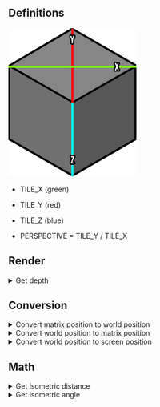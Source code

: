 ## Definitions

![Cube](./cube.png)

* TILE_X (green)
* TILE_Y (red)
* TILE_Z (blue)

* PERSPECTIVE = TILE_Y / TILE_X

## Render

<details>
  <summary>Get depth</summary>

  ```js
  function depth(position) {
    return position.y + position.z;
  }
  ```

</details>

## Conversion

<details>
  <summary>Convert matrix position to world position</summary>

  ```js
  function matrixToWorld(position) {
    const halfSize = {
      x: TILE_X / 2,
      y: TILE_Y / 2,
    };
  
    return {
      x: (position.x - position.y) * halfSize.x,
      y: (position.x + position.y) * halfSize.y,
      z: position.z * TILE_Z,
    };
  }
  ```

</details>

<details>
  <summary>Convert world position to matrix position</summary>

  ```js
  function worldToMatrix(position) {
    const halfSize = {
      x: TILE_X / 2,
      y: TILE_Y / 2,
    };
    const n = {
      x: position.x / halfSize.x,
      y: position.y / halfSize.y,
    };
  
    return {
      x: Math.round((n.x + n.y) / 2),
      y: Math.round((n.y - n.x) / 2),
      z: Math.floor(this.z / TILE_Z),
    };
  }
  ```

</details>

<details>
  <summary>Convert world position to screen position</summary>

  ```js
  function worldToScreen(position) {
    return {
      x: position.x,
      y: position.y - position.z,
    };
  }
  ```

</details>

## Math

<details>
  <summary>Get isometric distance</summary>

  ```js
  function distance(a, b) {
    return Math.hypot(
      (b.x - a.x),
      (b.y - a.y) / PERSPECTIVE,
    );
  }
  ```

</details>

<details>
  <summary>Get isometric angle</summary>

  ```js
  function angle(from, to) {
    return Math.atan2(
      (to.y - from.y) / DIMENSION_PERSPECTIVE,
      (to.x - from.x),
    );
  }
  ```

</details>
